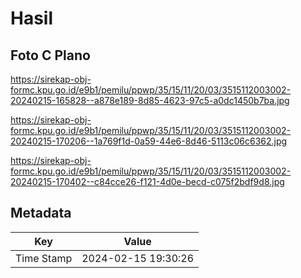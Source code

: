 # Hasil

## Foto C Plano

https://sirekap-obj-formc.kpu.go.id/e9b1/pemilu/ppwp/35/15/11/20/03/3515112003002-20240215-165828--a878e189-8d85-4623-97c5-a0dc1450b7ba.jpg

https://sirekap-obj-formc.kpu.go.id/e9b1/pemilu/ppwp/35/15/11/20/03/3515112003002-20240215-170206--1a769f1d-0a59-44e6-8d46-5113c06c6362.jpg

https://sirekap-obj-formc.kpu.go.id/e9b1/pemilu/ppwp/35/15/11/20/03/3515112003002-20240215-170402--c84cce26-f121-4d0e-becd-c075f2bdf9d8.jpg


## Metadata

| Key        | Value               |
| ---------- | ------------------- |
| Time Stamp | 2024-02-15 19:30:26 |



